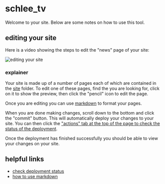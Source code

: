 # schlee_tv
Welcome to your site. Below are some notes on how to use this tool.

## editing your site
Here is a video showing the steps to edit the "news" page of your site:

![editing your site](help/editing.gif)

### explainer

Your site is made up of a number of pages each of which are contained in the
[site](https://github.com/schell/schlee_tv/tree/master/site) folder. To edit
one of these pages, find the you are looking for, click on it to show the
preview, then click the "pencil" icon to edit the page.

Once you are editing you can use
[markdown](https://guides.github.com/features/mastering-markdown/)
to format your pages.

When you are done making changes, scroll down to the bottom and click the "commit"
button. This will automatically deploy your changes to your site. You can then
click the
["actions" tab at the top of the page to check the status of the deployment](https://github.com/schell/schlee_tv/actions).

Once the deployment has finished successfully you should be able to view your changes
on your site.

## helpful links
- [check deployment status](https://github.com/schell/schlee_tv/actions)
- [how to use markdown](https://guides.github.com/features/mastering-markdown/#examples)
